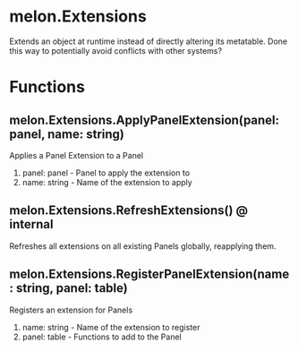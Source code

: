 # melon.Extensions
Extends an object at runtime instead of directly altering its metatable. Done this way to potentially avoid conflicts with other systems?

# Functions
## melon.Extensions.ApplyPanelExtension(panel: panel, name: string) 
Applies a Panel Extension to a Panel
1. panel: panel - Panel to apply the extension to
2. name: string - Name of the extension to apply

## melon.Extensions.RefreshExtensions() @ internal
Refreshes all extensions on all existing Panels globally, reapplying them.

## melon.Extensions.RegisterPanelExtension(name: string, panel: table) 
Registers an extension for Panels
1. name: string - Name of the extension to register
2. panel: table - Functions to add to the Panel

